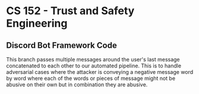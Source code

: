 # CS 152 - Trust and Safety Engineering
## Discord Bot Framework Code

This branch passes multiple messages around the user's last message concatenated to each other to our automated pipeline. 
This is to handle adversarial cases where the attacker is conveying a negative message word by word where each of the words 
or pieces of message might not be abusive on their own but in combination they are abusive. 
 
